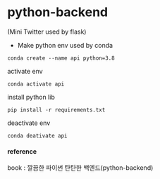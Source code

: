 # python-backend
(Mini Twitter used by flask)



- Make python env used by conda

```
conda create --name api python=3.8
```

activate env
```
conda activate api
```

install python lib
```
pip install -r requirements.txt
```

deactivate env
```
conda deativate api
```



#### reference

book : 깔끔한 파이썬 탄탄한 백엔드(python-backend)
